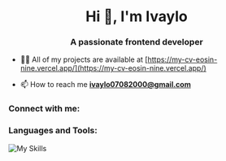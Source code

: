 <h1 align="center">Hi 👋, I'm Ivaylo</h1>
<h3 align="center">A passionate frontend developer</h3>

- 👨‍💻 All of my projects are available at [https://my-cv-eosin-nine.vercel.app/](https://my-cv-eosin-nine.vercel.app/)

- 📫 How to reach me **ivaylo07082000@gmail.com**

<h3 align="left">Connect with me:</h3>
<p align="left">
</p>

<h3 align="left">Languages and Tools:</h3>
<p align="left"> <img
      src="https://skillicons.dev/icons?i=html,css,javascript,react,typescript,nextjs,nodejs,expressjs,mongodb&theme=dark&perline=15"
      alt="My Skills"
    /> </p>
